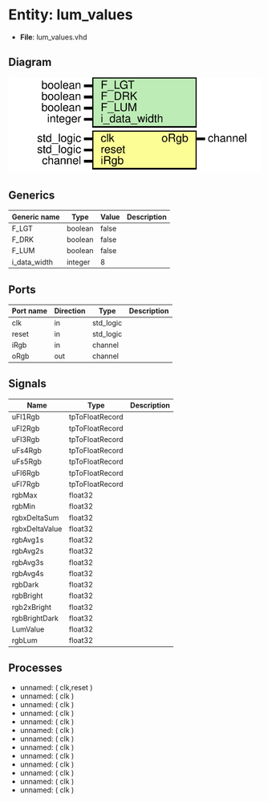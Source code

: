 # Entity: lum_values 

- **File**: lum_values.vhd
## Diagram

![Diagram](lum_values.svg "Diagram")
## Generics

| Generic name | Type    | Value | Description |
| ------------ | ------- | ----- | ----------- |
| F_LGT        | boolean | false |             |
| F_DRK        | boolean | false |             |
| F_LUM        | boolean | false |             |
| i_data_width | integer | 8     |             |
## Ports

| Port name | Direction | Type      | Description |
| --------- | --------- | --------- | ----------- |
| clk       | in        | std_logic |             |
| reset     | in        | std_logic |             |
| iRgb      | in        | channel   |             |
| oRgb      | out       | channel   |             |
## Signals

| Name           | Type            | Description |
| -------------- | --------------- | ----------- |
| uFl1Rgb        | tpToFloatRecord |             |
| uFl2Rgb        | tpToFloatRecord |             |
| uFl3Rgb        | tpToFloatRecord |             |
| uFs4Rgb        | tpToFloatRecord |             |
| uFs5Rgb        | tpToFloatRecord |             |
| uFl6Rgb        | tpToFloatRecord |             |
| uFl7Rgb        | tpToFloatRecord |             |
| rgbMax         | float32         |             |
| rgbMin         | float32         |             |
| rgbxDeltaSum   | float32         |             |
| rgbxDeltaValue | float32         |             |
| rgbAvg1s       | float32         |             |
| rgbAvg2s       | float32         |             |
| rgbAvg3s       | float32         |             |
| rgbAvg4s       | float32         |             |
| rgbDark        | float32         |             |
| rgbBright      | float32         |             |
| rgb2xBright    | float32         |             |
| rgbBrightDark  | float32         |             |
| LumValue       | float32         |             |
| rgbLum         | float32         |             |
## Processes
- unnamed: ( clk,reset )
- unnamed: ( clk )
- unnamed: ( clk )
- unnamed: ( clk )
- unnamed: ( clk )
- unnamed: ( clk )
- unnamed: ( clk )
- unnamed: ( clk )
- unnamed: ( clk )
- unnamed: ( clk )
- unnamed: ( clk )
- unnamed: ( clk )
- unnamed: ( clk )
